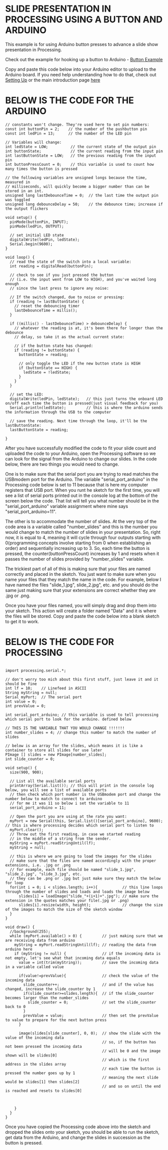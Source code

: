 # SLIDE PRESENTATION IN PROCESSING USING A BUTTON AND ARDUINO

This example is for using Arduino button presses to advance a slide show presentation in Processing.

Check out the example for hooking up a button to Arduino - [Button Example](http://www.arduino.cc/en/Tutorial/Debounce)

Copy and paste this code below into your Arduino editor to upload to the Arduino board. If you need help understanding how to 
do that, check out [Setting Up](./Resources/arduino_setting_up.pdf) or the main introduction page [here](./)

# BELOW IS THE CODE FOR THE ARDUINO

```
// constants won't change. They're used here to set pin numbers:
const int buttonPin = 2;    // the number of the pushbutton pin
const int ledPin = 13;      // the number of the LED pin

// Variables will change:
int ledState = LOW;          // the current state of the output pin
int buttonState;             // the current reading from the input pin
int lastButtonState = LOW;   // the previous reading from the input pin
int buttonPressCount = 0;    // this variable is used to count how many times the button is pressed

// the following variables are unsigned longs because the time, measured in
// milliseconds, will quickly become a bigger number than can be stored in an int.
unsigned long lastDebounceTime = 0;  // the last time the output pin was toggled
unsigned long debounceDelay = 50;    // the debounce time; increase if the output flickers

void setup() {
  pinMode(buttonPin, INPUT);
  pinMode(ledPin, OUTPUT);

  // set initial LED state
  digitalWrite(ledPin, ledState);
  Serial.begin(9600);
}

void loop() {
  // read the state of the switch into a local variable:
  int reading = digitalRead(buttonPin);

  // check to see if you just pressed the button
  // (i.e. the input went from LOW to HIGH), and you've waited long enough
  // since the last press to ignore any noise:

  // If the switch changed, due to noise or pressing:
  if (reading != lastButtonState) {
    // reset the debouncing timer
    lastDebounceTime = millis();
  }

  if ((millis() - lastDebounceTime) > debounceDelay) {
    // whatever the reading is at, it's been there for longer than the debounce
    // delay, so take it as the actual current state:

    // if the button state has changed:
    if (reading != buttonState) {
      buttonState = reading;

      // only toggle the LED if the new button state is HIGH
      if (buttonState == HIGH) {
        ledState = !ledState;
      }
    }
  }

  // set the LED:
  digitalWrite(ledPin, ledState);   // this just turns the onboard LED on/off each time the button is pressed(just visual feedback for you)
  Serial.println(ledState);         // this is where the arduino sends the information through the USB to the computer

  // save the reading. Next time through the loop, it'll be the lastButtonState:
  lastButtonState = reading;
  
}

```

After you have successfully modified the code to fit your slide count and uploaded the code to your Arduino, open the Processing software
so we can look for the signal from the Arduino to change our slides. In the code below, there are two things you would need to change.

One is to make sure that the serial port you are trying to read matches the USBmodem port for the Arduino. The variable "serial_port_arduino"
in the Processing code below is set to 11 because that is here my computer registers that USB port. When you runt he sketch for the first time, 
you will see a list of serial ports printed out in the console log at the bottom of the screen below the code. That list will tell you what number
should be in the "serial_port_arduino" variable assignment where mine says "serial_port_arduino=11".

The other is to accommodate the number of slides. At the very top of the code area is a variable called "number_slides" and
this is the number you would change to match the number of slides in your presentation. So, right now, it is equal to 4, meaning it will cycle
through four outputs starting with 0(programming concepts involve starting from 0 when establishing an order) and sequentially
increasing up to 3. So, each time the button is pressed, the counter(buttonPressCount) increases by 1 and resets when it passes
the number of slides provided by "number_slides" variable.

The trickiest part of all of this is making sure that your files are named correctly and placed in the sketch. You just want to make sure when you
name your files that they match the name in the code. For example, below I have named the files "slide_1.jpg", slide_2.jpg", etc. and you should do the same
just making sure that your extensions are correct whether they are .jpg or .png.

Once you have your files named, you will simply drag and drop them into your sketch. This action will create a folder named "Data" and
it is where the files will be stored. Copy and paste the code below into a blank sketch to get it to work.

# BELOW IS THE CODE FOR PROCESSING

```

import processing.serial.*;

// don't worry too mich about this first stuff, just leave it and it should be fine
int lf = 10;    // Linefeed in ASCII
String myString = null;
Serial myPort;  // The serial port
int value = 0;
int prevValue = 0;

int serial_port_arduino; // this variable is used to tell processing which serial port to look for the arduino. defined below

// THIS IS THE VARIABLE THAT YOU WOULD CHANGE !!!!!!!
int number_slides = 4; // change this number to match the number of slides

// below is an array for the slides, which means it is like a container to store all slides for use later
PImage [] slides = new PImage[number_slides];
int slide_counter = 0;

void setup() {
  size(900, 900);
  
  // List all the available serial ports
  printArray(Serial.list()); // this will print in the console log below, you will see a list of available ports 
  // then check which port number is the USBmodem port and change the number below to match to connect to arduino
  // for me it was 11 so below i set the variable to 11
  serial_port_arduino = 11;
  
  // Open the port you are using at the rate you want:
  myPort = new Serial(this, Serial.list()[serial_port_arduino], 9600); // this is where processing decides which serial port to listen to
  myPort.clear();
  // Throw out the first reading, in case we started reading 
  // in the middle of a string from the sender.
  myString = myPort.readStringUntil(lf);
  myString = null;

  // this is where we are going to load the images for the slides
  // make sure that the files are named accordingly with the proper extensions, i.e. .jpg or .png
  // for example, each file should be named "slide_1.jpg", "slide_2.jpg", "slide_3.jpg", etc.
  // they can be .png or .jpg but just make sure they match the below for loop
  for(int i = 0; i < slides.length; i++){           // this line loops through the number of slides and loads and loads the image below
      slides[i] = loadImage("slide_"+(i+1)+".jpg"); // make sure the extension in the quotes matches your file(.jpg or .png)
      slides[i].resize(width, height);              // change the size of the images to match the size of the sketch window
  }
}

void draw() {
  //background(255);
  while (myPort.available() > 0) {         // just making sure that we are receiving data from arduino
    myString = myPort.readStringUntil(lf); // reading the data from arduino here
    if (myString != null) {                // if the incoming data is not empty, let's see what that incoming data equals
      value = int(trim(myString));         // save the incoming data in a variable called value
      
      if(value!=prevValue){                // check the value of the incoming data 
        slide_counter++;                   // and if the value has changed, increase the slide_counter by 1
        if(slide_counter>=slides.length){  // if the slide_counter becomes larger than the number_slides
          slide_counter = 0;               // set the slide_counter back to 0
        }
        prevValue = value;                 // then set the prevValue to value to prepare for the next button press
      }
      
      image(slides[slide_counter], 0, 0);  // show the slide with the value of the incoming data
                                           // so, if the button has not been pressed the incoming data
                                           // will be 0 and the image shown will be slides[0]
                                           // which is the first address in the slides array
                                           // each time the button is pressed the number goes up by 1
                                           // meaning the next slide would be slides[1] then slides[2]
                                           // and so on until the end is reached and resets to slides[0]


            
    }
  }
}
```
Once you have copied the Processing code above into the sketch and dropped the slides onto your sketch, you should be able to run the sketch,
get data from the Arduino, and change the slides in succession as the button is pressed.

